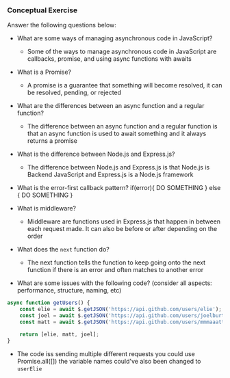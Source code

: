 ### Conceptual Exercise

Answer the following questions below:

- What are some ways of managing asynchronous code in JavaScript?

  - Some of the ways to manage asynchronous code in JavaScript are callbacks,
    promise, and using async functions with awaits

- What is a Promise?

  - A promise is a guarantee that something will become resolved, it can be
    resolved, pending, or rejected

- What are the differences between an async function and a regular function?

  - The difference between an async function and a regular function is that an
    async function is used to await something and it always returns a promise

- What is the difference between Node.js and Express.js?

  - The difference between Node.js and Express.js is that Node.js is Backend
    JavaScript and Express.js is a Node.js framework

- What is the error-first callback pattern? if(error){ DO SOMETHING } else { DO
  SOMETHING }

- What is middleware?

  - Middleware are functions used in Express.js that happen in between each
    request made. It can also be before or after depending on the order

- What does the `next` function do?

  - The next function tells the function to keep going onto the next function if
    there is an error and often matches to another error

- What are some issues with the following code? (consider all aspects:
  performance, structure, naming, etc)

```js
async function getUsers() {
	const elie = await $.getJSON('https://api.github.com/users/elie');
	const joel = await $.getJSON('https://api.github.com/users/joelburton');
	const matt = await $.getJSON('https://api.github.com/users/mmmaaatttttt');

	return [elie, matt, joel];
}
```

- The code iss sending multiple different requests you could use Promise.all([])
  the variable names could've also been changed to `userElie`
